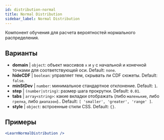 ```yaml
---
id: distribution-normal
title: Normal Distribution
sidebar_label: Normal Distribution
---
```


Компонент обучения для расчета вероятностей нормального распределения.

## Варианты

* __domain__ | `object`: объект массивов `x` и `y` с начальной и конечной точками для соответствующей оси. Default: `none`.
* __hideCDF__ | `boolean`: управляет тем, скрывать ли CDF сюжеты. Default: `false`.
* __minStDev__ | `number`: минимальное стандартное отклонение. Default: `1`.
* __step__ | `(number|string)`: размер шага прокрутки. Default: `0.01`.
* __tabs__ | `array<string>`: какие вкладки отображать (либо `маленькие`, либо `грелка`, либо `диапазон`).. Default: `[
  'smaller',
  'greater',
  'range'
]`.
* __style__ | `object`: встроенные стили CSS. Default: `{}`.


## Примеры

```jsx live
<LearnNormalDistribution />
```

